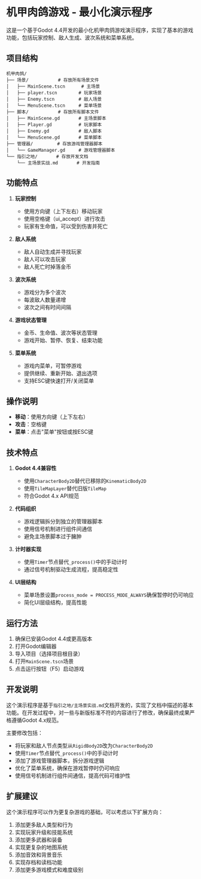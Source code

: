 # 机甲肉鸽游戏 - 最小化演示程序

这是一个基于Godot 4.4开发的最小化机甲肉鸽游戏演示程序，实现了基本的游戏功能，包括玩家控制、敌人生成、波次系统和菜单系统。

## 项目结构

```
机甲肉鸽/
├── 场景/           # 存放所有场景文件
│   ├── MainScene.tscn      # 主场景
│   ├── player.tscn        # 玩家场景
│   ├── Enemy.tscn         # 敌人场景
│   └── MenuScene.tscn     # 菜单场景
├── 脚本/           # 存放所有脚本文件
│   ├── MainScene.gd       # 主场景脚本
│   ├── Player.gd          # 玩家脚本
│   ├── Enemy.gd           # 敌人脚本
│   └── MenuScene.gd       # 菜单脚本
├── 管理器/         # 存放游戏管理器脚本
│   └── GameManager.gd     # 游戏管理器脚本
└── 指引之地/       # 存放开发文档
    └── 主场景实战.md       # 开发指南
```

## 功能特点

1. **玩家控制**
   - 使用方向键（上下左右）移动玩家
   - 使用空格键（ui_accept）进行攻击
   - 玩家有生命值，可以受到伤害并死亡

2. **敌人系统**
   - 敌人自动生成并寻找玩家
   - 敌人可以攻击玩家
   - 敌人死亡时掉落金币

3. **波次系统**
   - 游戏分为多个波次
   - 每波敌人数量递增
   - 波次之间有时间间隔

4. **游戏状态管理**
   - 金币、生命值、波次等状态管理
   - 游戏开始、暂停、恢复、结束功能

5. **菜单系统**
   - 游戏内菜单，可暂停游戏
   - 提供继续、重新开始、退出选项
   - 支持ESC键快速打开/关闭菜单

## 操作说明

- **移动**：使用方向键（上下左右）
- **攻击**：空格键
- **菜单**：点击"菜单"按钮或按ESC键

## 技术特点

1. **Godot 4.4兼容性**
   - 使用`CharacterBody2D`替代已移除的`KinematicBody2D`
   - 使用`TileMapLayer`替代旧版`TileMap`
   - 符合Godot 4.x API规范

2. **代码组织**
   - 游戏逻辑拆分到独立的管理器脚本
   - 使用信号机制进行组件间通信
   - 避免主场景脚本过于臃肿

3. **计时器实现**
   - 使用`Timer`节点替代`_process()`中的手动计时
   - 通过信号机制驱动生成流程，提高稳定性

4. **UI层结构**
   - 菜单场景设置`process_mode = PROCESS_MODE_ALWAYS`确保暂停时仍可响应
   - 简化UI层级结构，提高性能

## 运行方法

1. 确保已安装Godot 4.4或更高版本
2. 打开Godot编辑器
3. 导入项目（选择项目根目录）
4. 打开`MainScene.tscn`场景
5. 点击运行按钮（F5）启动游戏

## 开发说明

这个演示程序是基于`指引之地/主场景实战.md`文档开发的，实现了文档中描述的基本功能。在开发过程中，对一些与新版标准不符的内容进行了修改，确保最终成果严格遵循Godot 4.x规范。

主要修改包括：
- 将玩家和敌人节点类型从`RigidBody2D`改为`CharacterBody2D`
- 使用`Timer`节点替代`_process()`中的手动计时
- 添加了游戏管理器脚本，拆分游戏逻辑
- 优化了菜单系统，确保在游戏暂停时仍可响应
- 使用信号机制进行组件间通信，提高代码可维护性

## 扩展建议

这个演示程序可以作为更复杂游戏的基础，可以考虑以下扩展方向：

1. 添加更多敌人类型和行为
2. 实现玩家升级和技能系统
3. 添加更多武器和装备
4. 实现更复杂的地图系统
5. 添加音效和背景音乐
6. 实现存档和读档功能
7. 添加更多游戏模式和难度级别